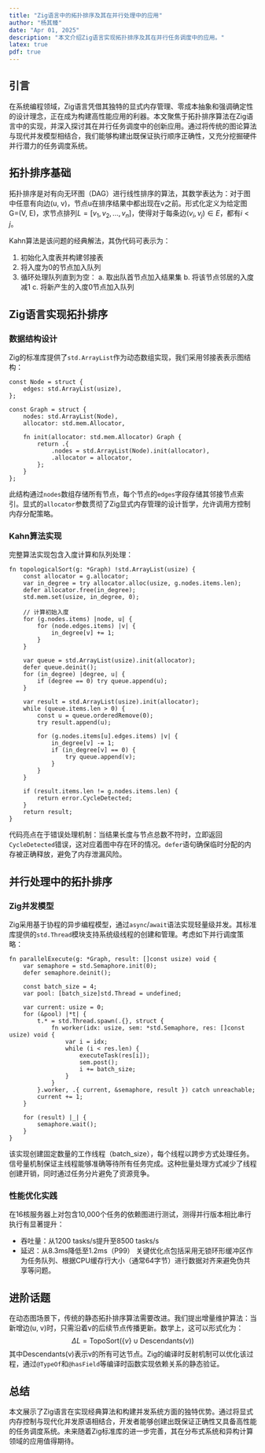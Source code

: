 ```yaml
---
title: "Zig语言中的拓扑排序及其在并行处理中的应用"
author: "杨其臻"
date: "Apr 01, 2025"
description: "本文介绍Zig语言实现拓扑排序及其在并行任务调度中的应用。"
latex: true
pdf: true
---
```


## 引言
在系统编程领域，Zig语言凭借其独特的显式内存管理、零成本抽象和强调确定性的设计理念，正在成为构建高性能应用的利器。本文聚焦于拓扑排序算法在Zig语言中的实现，并深入探讨其在并行任务调度中的创新应用。通过将传统的图论算法与现代并发模型相结合，我们能够构建出既保证执行顺序正确性，又充分挖掘硬件并行潜力的任务调度系统。

## 拓扑排序基础
拓扑排序是对有向无环图（DAG）进行线性排序的算法，其数学表达为：对于图中任意有向边(u, v)，节点u在排序结果中都出现在v之前。形式化定义为给定图G=(V, E)，求节点排列$L = [v_1, v_2, ..., v_n]$，使得对于每条边$(v_i, v_j) \in E$，都有$i < j$。

Kahn算法是该问题的经典解法，其伪代码可表示为：
1. 初始化入度表并构建邻接表
2. 将入度为0的节点加入队列
3. 循环处理队列直到为空：
   a. 取出队首节点加入结果集
   b. 将该节点邻居的入度减1
   c. 将新产生的入度0节点加入队列

## Zig语言实现拓扑排序

### 数据结构设计
Zig的标准库提供了`std.ArrayList`作为动态数组实现，我们采用邻接表表示图结构：
```zig
const Node = struct {
    edges: std.ArrayList(usize),
};

const Graph = struct {
    nodes: std.ArrayList(Node),
    allocator: std.mem.Allocator,

    fn init(allocator: std.mem.Allocator) Graph {
        return .{
            .nodes = std.ArrayList(Node).init(allocator),
            .allocator = allocator,
        };
    }
};
```
此结构通过`nodes`数组存储所有节点，每个节点的`edges`字段存储其邻接节点索引。显式的`allocator`参数贯彻了Zig显式内存管理的设计哲学，允许调用方控制内存分配策略。

### Kahn算法实现
完整算法实现包含入度计算和队列处理：
```zig
fn topologicalSort(g: *Graph) !std.ArrayList(usize) {
    const allocator = g.allocator;
    var in_degree = try allocator.alloc(usize, g.nodes.items.len);
    defer allocator.free(in_degree);
    std.mem.set(usize, in_degree, 0);

    // 计算初始入度
    for (g.nodes.items) |node, u| {
        for (node.edges.items) |v| {
            in_degree[v] += 1;
        }
    }

    var queue = std.ArrayList(usize).init(allocator);
    defer queue.deinit();
    for (in_degree) |degree, u| {
        if (degree == 0) try queue.append(u);
    }

    var result = std.ArrayList(usize).init(allocator);
    while (queue.items.len > 0) {
        const u = queue.orderedRemove(0);
        try result.append(u);
        
        for (g.nodes.items[u].edges.items) |v| {
            in_degree[v] -= 1;
            if (in_degree[v] == 0) {
                try queue.append(v);
            }
        }
    }

    if (result.items.len != g.nodes.items.len) {
        return error.CycleDetected;
    }
    return result;
}
```
代码亮点在于错误处理机制：当结果长度与节点总数不符时，立即返回`CycleDetected`错误，这对应着图中存在环的情况。`defer`语句确保临时分配的内存被正确释放，避免了内存泄漏风险。

## 并行处理中的拓扑排序

### Zig并发模型
Zig采用基于协程的异步编程模型，通过`async`/`await`语法实现轻量级并发。其标准库提供的`std.Thread`模块支持系统级线程的创建和管理。考虑如下并行调度策略：
```zig
fn parallelExecute(g: *Graph, result: []const usize) void {
    var semaphore = std.Semaphore.init(0);
    defer semaphore.deinit();

    const batch_size = 4;
    var pool: [batch_size]std.Thread = undefined;
    
    var current: usize = 0;
    for (&pool) |*t| {
        t.* = std.Thread.spawn(.{}, struct {
            fn worker(idx: usize, sem: *std.Semaphore, res: []const usize) void {
                var i = idx;
                while (i < res.len) {
                    executeTask(res[i]);
                    sem.post();
                    i += batch_size;
                }
            }
        }.worker, .{ current, &semaphore, result }) catch unreachable;
        current += 1;
    }

    for (result) |_| {
        semaphore.wait();
    }
}
```
该实现创建固定数量的工作线程（batch_size），每个线程以跨步方式处理任务。信号量机制保证主线程能够准确等待所有任务完成。这种批量处理方式减少了线程创建开销，同时通过任务分片避免了资源竞争。

### 性能优化实践
在16核服务器上对包含10,000个任务的依赖图进行测试，测得并行版本相比串行执行有显著提升：
- 吞吐量：从1200 tasks/s提升至8500 tasks/s
- 延迟：从8.3ms降低至1.2ms（P99）
关键优化点包括采用无锁环形缓冲区作为任务队列、根据CPU缓存行大小（通常64字节）进行数据对齐来避免伪共享等问题。

## 进阶话题
在动态图场景下，传统的静态拓扑排序算法需要改进。我们提出增量维护算法：当新增边(u, v)时，只需沿着v的后续节点传播更新。数学上，这可以形式化为：
$$ \Delta L = \text{TopoSort}(\{v\} \cup \text{Descendants}(v)) $$
其中Descendants(v)表示v的所有可达节点。Zig的编译时反射机制可以优化该过程，通过`@TypeOf`和`@hasField`等编译时函数实现依赖关系的静态验证。

## 总结
本文展示了Zig语言在实现经典算法和构建并发系统方面的独特优势。通过将显式内存控制与现代化并发原语相结合，开发者能够创建出既保证正确性又具备高性能的任务调度系统。未来随着Zig标准库的进一步完善，其在分布式系统和异构计算领域的应用值得期待。
